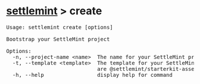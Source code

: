 # [settlemint](../settlemint.md) > create

<pre>Usage: settlemint create [options]

Bootstrap your SettleMint project

Options:
  -n, --project-name &lt;name&gt;  The name for your SettleMint project
  -t, --template &lt;template&gt;  The template for your SettleMint project, options
                             are @settlemint/starterkit-asset-tokenization
  -h, --help                 display help for command
</pre>

